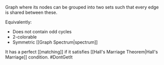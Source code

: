 Graph where its nodes can be grouped into two sets such that every edge is shared between these.

Equivalently:
- Does not contain odd cycles
- 2-colorable
- Symmetric [[Graph Spectrum|spectrum]]

It has a perfect [[matching]] if it satisfies [[Hall's Marriage Theorem|Hall's Marriage]] condition. #DontGetIt 